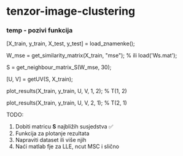 # tenzor-image-clustering

### temp - pozivi funkcija
[X_train, y_train, X_test, y_test] = load_znamenke();

W_mse = get_similarity_matrix(X_train, "mse"); % ili load('Ws.mat');

S = get_neighbour_matrix_S(W_mse, 30);

[U, V] = getUV(S, X_train);

plot_results(X_train, y_train, U, V, 1, 2); % T(1, 2)

plot_results(X_train, y_train, U, V, 2, 1); % T(2, 1)

TODO:
1. Dobiti matricu <strong>S</strong> najbližih susjedstva ✅
2. Funkcija za plotanje rezultata
3. Napraviti dataset ili više njih
4. Naći matlab fje za LLE, ncut MSC i slično

